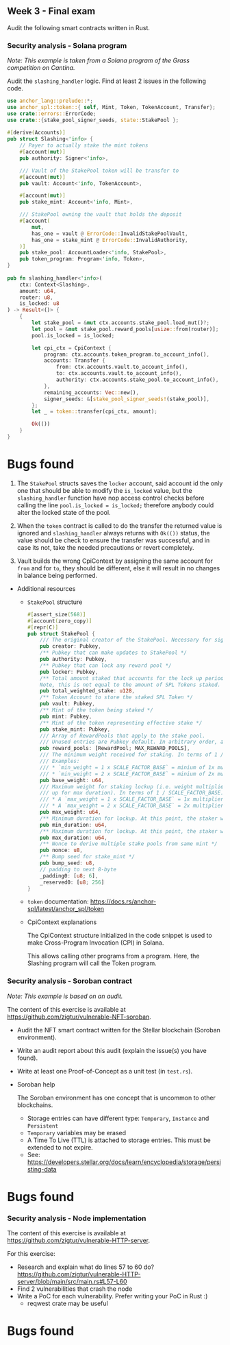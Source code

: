 ## Week 3 - Final exam

Audit the following smart contracts written in Rust.

### Security analysis - Solana program

*Note: This example is taken from a Solana program of the Grass competition on Cantina.*

Audit the `slashing_handler` logic. Find at least 2 issues in the following code.

```rust
use anchor_lang::prelude::*;
use anchor_spl::token::{ self, Mint, Token, TokenAccount, Transfer};
use crate::errors::ErrorCode;
use crate::{stake_pool_signer_seeds, state::StakePool };  
  
#[derive(Accounts)] 
pub struct Slashing<'info> {
    // Payer to actually stake the mint tokens
    #[account(mut)]
    pub authority: Signer<'info>,  

    /// Vault of the StakePool token will be transfer to
    #[account(mut)]
    pub vault: Account<'info, TokenAccount>,

    #[account(mut)]
    pub stake_mint: Account<'info, Mint>,

    /// StakePool owning the vault that holds the deposit
    #[account(
        mut,
        has_one = vault @ ErrorCode::InvalidStakePoolVault,
        has_one = stake_mint @ ErrorCode::InvalidAuthority,
    )]
    pub stake_pool: AccountLoader<'info, StakePool>,
    pub token_program: Program<'info, Token>,
}
 
pub fn slashing_handler<'info>(
    ctx: Context<Slashing>,
    amount: u64,
    router: u8,
    is_locked: u8 
) -> Result<()> {
    {   
        let stake_pool = &mut ctx.accounts.stake_pool.load_mut()?;
        let pool = &mut stake_pool.reward_pools[usize::from(router)];
        pool.is_locked = is_locked; 

        let cpi_ctx = CpiContext {
            program: ctx.accounts.token_program.to_account_info(),
            accounts: Transfer {
                from: ctx.accounts.vault.to_account_info(),
                to: ctx.accounts.vault.to_account_info(),
                authority: ctx.accounts.stake_pool.to_account_info(),
            },
            remaining_accounts: Vec::new(),
            signer_seeds: &[stake_pool_signer_seeds!(stake_pool)],
        };
        let _ = token::transfer(cpi_ctx, amount);

        Ok(())
    } 
}
```
# Bugs found
1. The `StakePool` structs saves the `locker` account, said account id the only one that should be able to modify the `is_locked` value, but the `slashing_handler` function have nop access control checks before calling the line `pool.is_locked = is_locked;` therefore anybody could alter the locked state of the pool.

2. When the `token` contract is called to do the transfer the returned value is ignored and `slashing_handler` always returns with `Ok(())` status, the value should be check to ensure the transfer was successful, and in case its not, take the needed precautions or revert completely.

3. Vault builds the wrong CpiContext by assigning the same account for `from` and for `to`, they should be different, else it will result in no changes in balance being performed.



- Additional resources
    - `StakePool` structure
        
        ```rust
        #[assert_size(568)]
        #[account(zero_copy)]
        #[repr(C)]
        pub struct StakePool { 
            /// The original creator of the StakePool. Necessary for signer seeds
            pub creator: Pubkey,
            /** Pubkey that can make updates to StakePool */
            pub authority: Pubkey,
            /** Pubkey that can lock any reward pool */
            pub locker: Pubkey,
            /** Total amount staked that accounts for the lock up period weighting.
            Note, this is not equal to the amount of SPL Tokens staked. */
            pub total_weighted_stake: u128,
            /** Token Account to store the staked SPL Token */
            pub vault: Pubkey,
            /** Mint of the token being staked */
            pub mint: Pubkey,
            /** Mint of the token representing effective stake */
            pub stake_mint: Pubkey,
            /// Array of RewardPools that apply to the stake pool.
            /// Unused entries are Pubkey default. In arbitrary order, and may have gaps.
            pub reward_pools: [RewardPool; MAX_REWARD_POOLS],
            /// The minimum weight received for staking. In terms of 1 / SCALE_FACTOR_BASE.
            /// Examples:
            /// * `min_weight = 1 x SCALE_FACTOR_BASE` = minium of 1x multiplier for > min_duration staking
            /// * `min_weight = 2 x SCALE_FACTOR_BASE` = minium of 2x multiplier for > min_duration staking
            pub base_weight: u64,
            /// Maximum weight for staking lockup (i.e. weight multiplier when locked
            /// up for max duration). In terms of 1 / SCALE_FACTOR_BASE. Examples:
            /// * A `max_weight = 1 x SCALE_FACTOR_BASE` = 1x multiplier for max staking duration
            /// * A `max_weight = 2 x SCALE_FACTOR_BASE` = 2x multiplier for max staking duration
            pub max_weight: u64,
            /** Minimum duration for lockup. At this point, the staker would receive the base weight. In seconds. */
            pub min_duration: u64,
            /** Maximum duration for lockup. At this point, the staker would receive the max weight. In seconds. */
            pub max_duration: u64,
            /** Nonce to derive multiple stake pools from same mint */
            pub nonce: u8,
            /** Bump seed for stake_mint */
            pub bump_seed: u8,
            // padding to next 8-byte
            _padding0: [u8; 6],
            _reserved0: [u8; 256]
        }
        
        ```
        
    - `token` documentation: https://docs.rs/anchor-spl/latest/anchor_spl/token
    - CpiContext explanations
        
        The CpiContext structure initialized in the code snippet is used to make Cross-Program Invocation (CPI) in Solana.
        
        This allows calling other programs from a program. Here, the Slashing program will call the Token program.
        

### Security analysis - Soroban contract

*Note: This example is based on an audit.*

The content of this exercise is available at https://github.com/zigtur/vulnerable-NFT-soroban.

- Audit the NFT smart contract written for the Stellar blockchain (Soroban environment).
- Write an audit report about this audit (explain the issue(s) you have found).
- Write at least one Proof-of-Concept as a unit test (in `test.rs`).
- Soroban help
    
    The Soroban environment has one concept that is uncommon to other blockchains.
    
    - Storage entries can have different type: `Temporary`, `Instance` and `Persistent`
    - `Temporary` variables may be erased
    - A Time To Live (TTL) is attached to storage entries. This must be extended to not expire.
    - See: https://developers.stellar.org/docs/learn/encyclopedia/storage/persisting-data

# Bugs found


### Security analysis - Node implementation

The content of this exercise is available at https://github.com/zigtur/vulnerable-HTTP-server.

For this exercise:

- Research and explain what do lines 57 to 60 do? https://github.com/zigtur/vulnerable-HTTP-server/blob/main/src/main.rs#L57-L60
- Find 2 vulnerabilities that crash the node
- Write a PoC for each vulnerability. Prefer writing your PoC in Rust :)
    - reqwest crate may be useful

# Bugs found